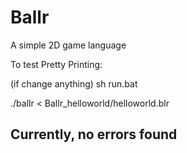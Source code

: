 # Ballr
A simple 2D game language


To test Pretty Printing:

(if change anything) 
sh run.bat


./ballr  < Ballr_helloworld/helloworld.blr 

Currently, no errors found 
----------------------------



